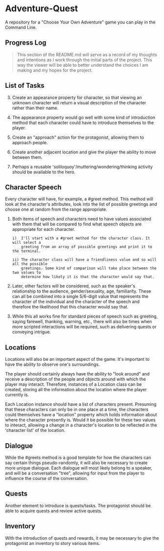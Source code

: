 # Adventure-Quest

A repository for a "Choose Your Own Adventure" game you can play in the Command Line.

## Progress Log

> This section of the README.md will serve as a record of my thoughts and intentions as I work through the initial parts of the project. This way the viewer will be able to better understand the choices I am making and my hopes for the project.

## List of Tasks

3. Create an appearance property for character, so that viewing an unknown character will return a visual description of the character rather than their name. 

4. The appearance property would go well with some kind of introduction method that each character could have to introduce themselves to the player. 

5. Create an "approach" action for the protagonist, allowing them to approach people.

6. Create another adjacent location and give the player the ability to move between them.

7. Perhaps a reusable 'soliloquoy'/muttering/wondering/thinking activity should be available to the hero.

## Character Speech

Every character will have, for example, a #greet method.
This method will look at the character's attributes, look into the list of
possible greetings and choose one at random from the range appropriate.

1.  Both items of speech and characters need to have values associated with
    them that will be compared to find what speech objects are appropriate for
    each character.

        i)  I'll start with a #greet method for the character class. It will select a
            greeting from an array of possible greetings and print it to the terminal.

        ii) The character class will have a friendliness value and so will all the possible
            greetings. Some kind of comparison will take place between the two values to
            determine how likely it is that the character would say that.

2.  Later, other factors will be considered, such as the speaker's relationship to the audience,
    gender/sexuality, age, familiarity. These can all be combined into a single 5/6-digit value
    that represents the character of the individual and the character of the speech and therefore 
    the likelihood that this character would say that.

3.  While this all works fine for standard pieces of speech such as greeting, saying farewell,
    thanking, warning, etc., there will also be times when more scripted interactions will be 
    required, such as delivering quests or conveying intrigue.

## Locations

Locations will also be an important aspect of the game. It's important to have the ability to observe one's surroundings.

The player should certainly always have the ability to "look around" and receive a description of the people and objects around
with which the player may interact. Therefore, instances of a Location class can be created, storing all the information about
the location where the player currently is.

Each Location instance should have a list of characters present. Presuming that these characters can only be in one place at 
a time, the characters could themselves have a "location" property which holds information about where the character presently is.
Would it be possible for these two values to interact, allowing a change in a character's location to be reflected in the 'character list' of the location.

## Dialogue

While the #greets method is a good template for how the characters can say certain things pseudo-randomly, it will also be necessary to create more unique dialogue. Each dialogue will most likely belong to a speaker, and will be a conversation "tree", allowing for input from the player to influence the course of the conversation. 

## Quests

Another element to introduce is quests/tasks. The protagonist should be able to acquire quests and review active quests.

## Inventory

With the introduction of quests and rewards, it may be necessary to give the protagonist an inventory to story various items.